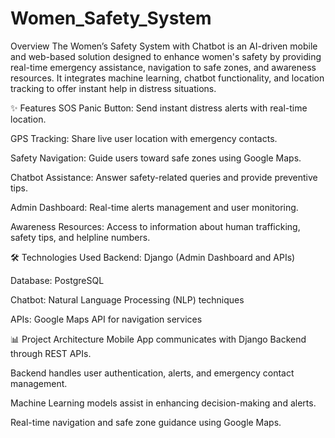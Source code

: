 # Women_Safety_System

Overview
The Women’s Safety System with Chatbot is an AI-driven mobile and web-based solution designed to enhance women's safety by providing real-time emergency assistance, navigation to safe zones, and awareness resources. It integrates machine learning, chatbot functionality, and location tracking to offer instant help in distress situations.

✨ Features
SOS Panic Button: Send instant distress alerts with real-time location.

GPS Tracking: Share live user location with emergency contacts.

Safety Navigation: Guide users toward safe zones using Google Maps.

Chatbot Assistance: Answer safety-related queries and provide preventive tips.

Admin Dashboard: Real-time alerts management and user monitoring.

Awareness Resources: Access to information about human trafficking, safety tips, and helpline numbers.


🛠️ Technologies Used
Backend: Django (Admin Dashboard and APIs)

Database: PostgreSQL

Chatbot: Natural Language Processing (NLP) techniques

APIs: Google Maps API for navigation services


📊 Project Architecture
Mobile App communicates with Django Backend through REST APIs.

Backend handles user authentication, alerts, and emergency contact management.

Machine Learning models assist in enhancing decision-making and alerts.

Real-time navigation and safe zone guidance using Google Maps.

